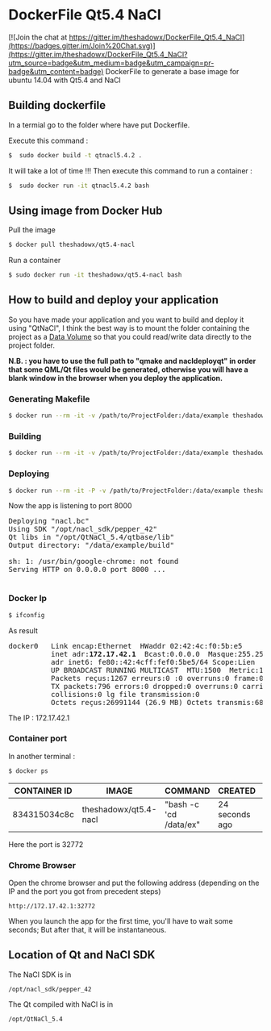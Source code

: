# DockerFile Qt5.4 NaCl

[![Join the chat at https://gitter.im/theshadowx/DockerFile_Qt5.4_NaCl](https://badges.gitter.im/Join%20Chat.svg)](https://gitter.im/theshadowx/DockerFile_Qt5.4_NaCl?utm_source=badge&utm_medium=badge&utm_campaign=pr-badge&utm_content=badge)
DockerFile to generate a base image for ubuntu 14.04 with Qt5.4 and NaCl

## Building dockerfile 
In a termial go to the folder where have put Dockerfile.

Execute this command : 

  ```bash
  $  sudo docker build -t qtnacl5.4.2 .
  ```
It will take a lot of time !!!
Then execute this command to run a container :

  ```bash
  $  sudo docker run -it qtnacl5.4.2 bash
  ```

## Using image from Docker Hub

Pull the image

```bash
$ docker pull theshadowx/qt5.4-nacl
```
  
Run a container

```bash
$ sudo docker run -it theshadowx/qt5.4-nacl bash
```

## How to build and deploy your application

So you have made your application and you want to build and deploy it using "QtNaCl", I think the best way is to mount the folder containing the project as a [Data Volume](http://docs.docker.com/engine/userguide/dockervolumes/) so that you could read/write data directly to the project folder.

**N.B. : you have to use the full path to "qmake and nacldeployqt" in order that some QML/Qt files would be generated, otherwise you will have a blank window in the browser when you deploy the application.**

### Generating Makefile

```bash
$ docker run --rm -it -v /path/to/ProjectFolder:/data/example theshadowx/qt5.4-nacl bash -c  "mkdir /data/example/build/ &&  /opt/QtNaCl_5.4/qtbase/bin/qmake /data/example -o /data/example/build/"
```

### Building

```bash
$ docker run --rm -it -v /path/to/ProjectFolder:/data/example theshadowx/qt5.4-nacl bash -c "cd /data/example/build && make"
```

### Deploying

```bash
$ docker run --rm -it -P -v /path/to/ProjectFolder:/data/example theshadowx/qt5.4-nacl:OoS_Qt5.4.2_NaCl42 bash -c "cd /data/example/build && /opt/QtNaCl_5.4/qtbase/bin/nacldeployqt ProjectName.bc --run"
```

Now the app is listening to port 8000

<pre>
Deploying "nacl.bc"
Using SDK "/opt/nacl_sdk/pepper_42"
Qt libs in "/opt/QtNaCl_5.4/qtbase/lib"
Output directory: "/data/example/build"
 
sh: 1: /usr/bin/google-chrome: not found
Serving HTTP on 0.0.0.0 port 8000 ...

</pre>

### Docker Ip

```bash
$ ifconfig
```
As result 


<pre>
docker0   Link encap:Ethernet  HWaddr 02:42:4c:f0:5b:e5  
          inet adr:<b>172.17.42.1</b>  Bcast:0.0.0.0  Masque:255.255.0.0
          adr inet6: fe80::42:4cff:fef0:5be5/64 Scope:Lien
          UP BROADCAST RUNNING MULTICAST  MTU:1500  Metric:1
          Packets reçus:1267 erreurs:0 :0 overruns:0 frame:0
          TX packets:796 errors:0 dropped:0 overruns:0 carrier:0
          collisions:0 lg file transmission:0 
          Octets reçus:26991144 (26.9 MB) Octets transmis:68019 (68.0 KB)
</pre>

The IP : 172.17.42.1

### Container port

In another terminal :

``` bash
$ docker ps
```

| CONTAINER ID | IMAGE                 | COMMAND                | CREATED        | STATUS        | PORTS                   |
|--------------|-----------------------|------------------------|----------------|---------------|-------------------------|
| 834315034c8c | theshadowx/qt5.4-nacl | "bash -c 'cd /data/ex" | 24 seconds ago | Up 23 seconds | 0.0.0.0:**32772**->8000/tcp |

Here the port is 32772

### Chrome Browser

Open the chrome browser and put the following address (depending on the IP and the port you got from precedent steps)

```
http://172.17.42.1:32772
```

When you launch the app for the first time, you'll have to wait some seconds; But after that, it will be instantaneous.


## Location of Qt and NaCl SDK

The NaCl SDK is in
  ```
  /opt/nacl_sdk/pepper_42
  ```
The Qt compiled with NaCl is in
  ```
  /opt/QtNaCl_5.4
  ```
 
